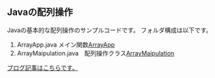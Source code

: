 ## Javaの配列操作

Javaの基本的な配列操作のサンプルコードです。
フォルダ構成は以下です。
<ol>
  <li>ArrayApp.java メイン関数<a href="https://github.com/mmm0129/Array-Manipulation/blob/master/src/App.java">ArrayApp</a> </li>
  <li>ArrayMaipulation.java　配列操作クラス<a href="https://github.com/mmm0129/Array-Manipulation/blob/master/src/ArrayMaipulation.java">ArrayMaipulation</a></li>
</ol>


<a href="src/ArrayMaipulation.java">ブログ記事はこちらです。</a>
